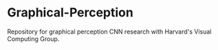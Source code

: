 # Graphical-Perception

Repository for graphical perception CNN research with Harvard's Visual Computing Group.
